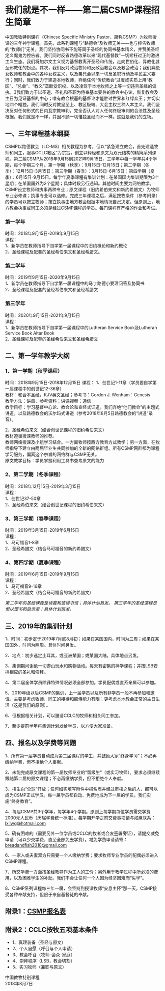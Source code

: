 # 我们就是不一样——第二届CSMP课程招生简章

中国教牧特别课程（Chinese Specific Ministry Pastor，简称CSMP）为牧师授课的三年神学课程。首先，此系列课程与“路德会”及牧师无关——也与控告牧师的“牧师们”无关。我们坚持协同书不能等同于圣经的协同书基本精义，并赞美圣经定义魔鬼为控告者。我们同时反省路德改革以来“现代基督教”一切矫枉过正的激进主义生态。我们将加尔文主义视为基督教离开圣经和传统，走向世俗化、异教化甚至邪教化的拐点。其次，我们反对政治牧师和反政治教会以及教会政治；我们弃绝女牧师和教会中的各种女权主义，以及弟兄会以来一切反圣职行动及平民主义妄行；同时，我们致力于建造本地牧师，弃绝任何“传统教会”过度或实质上用“教区”、“总会”、“教义”垄断受职权、以及凌驾于本地牧师之上等一切违背圣经的偏执。3我们致力于以圣道、圣礼和圣职为侍奉基本要件的教会中心论，恢复教会及主日为见证基督的中心；唯有教会根基的基督论才能胜过世界和红绿众王；并切实地四个唯独。我们同时反对教皇至上、教区极端、大会主权三种人本主义。我们坚决反对任何形式的日内瓦宗教审判，完全否认人对人任何终极审判的合法性及圣经根据。我们就是不一样，并因不顾一切惟独圣经而不一样。这就是我们的立场。

## 一、三年课程基本纲要

CSMP以路德教会（LC-MS）相关教程为参考，但以“紧急建立教会，首先建造牧师和同工，服事CCLC教区”为宗旨，创立以释经和原文为双元结构的精简系列课程。第二届CSMP从2018年9月15到2021年9月15日。三学年中每一学年共4个学期，每个学期三个月。第一学期（秋季）：9月15日-12月15日；第二学期（冬季）：12月15日-3月15日；第三学期（春季）：3月15日-6月15日；第四学期（夏季）：6月15日-9月15日。每学年夏季课程有集训计划：在某国国内集训期限为3个星期；在某国国外为2个星期；具体时段另行通知。其他时间主要为网络教学。CSMP设立牧师和执事两种专业；原文课程（旧约希伯来文和新约希腊文）为牧师专业必修课；执事专业可以选修。完成三年课程之后，满足按牧条件（参考附录）的学员可以按立牧师；按立执事由地方教会根据本地情况自己决定。但原则上，地方教会执事或同工必须是经过CSMP课程的学员。每门课程有严格的作业和考试。

### 第一学年

时间：2018年9月15日-2019年9月15日  
课程：  
1、新学员在教师指导下自学第一届课程中的旧约概论和新约概论  
2、圣经课程及配套的圣经希伯来文和圣经希腊文。

### 第二学年

时间：2019年9月15日-2020年9月15日  
1、新学员在教师指导下自学第一届课程中的马丁路德小要理问答及协同书  
2、圣经课程及配套的圣经希伯来文和圣经希腊文

### 第三学年

时间：2020年9月15日-2021年9月15日  
课程：  
1、新学员在教师指导下自学第一届课程中的Lutheran Service Book及Lutheran Service Book Altar Book  
2、圣经课程及配套的圣经希伯来文和圣经希腊文

## 二、第一学年教学大纲

### 1、第一学期（秋季课程）

时间：2018年9月15日-2018年12月15日
课程：
1、创世记1-11章（学员要自学第一届课程中的创世记12-36章）  
教材：和合本圣经，KJV英文圣经；参考书：Gordon J. Wenham：Genesis  
教学方法：讲章、参考资料；讲课视频；通信  
教学目标：学习基督中心论、教会论和查经式证道。我们弃绝“他们教会”的主题式讲道，以及路德教会的沃尔玛式讲道（参考2018年8月5日路德教会的“讲道”录音）。

2、圣经希伯来文（结合创世记课程的旧约希伯来文）  
教材遵循授课教师的推荐。  
教师网络授课及小组学习结合。一方面牧师按西方教育方式教学；另一方面，在牧师指导下建立由两届毕业生共同参加的全新的网络群组。所有CSMP网群都为课程学习服务，偏离这个宗旨的网络群与CSMP无关。  
原文教学目标：学员掌握利用工具书查考原文的能力

### 2、第二学期（冬季课程）

时间：2018年12月15日-2019年3月15日  
课程：  
1、创世记37-50章  
2、圣经希伯来文（结合创世记课程的旧约希伯来文）

### 3、第三学期（春季课程）

时间：2019年3月15日-2019年6月15日  
课程：  
1、马可福音1-8章  
2、圣经希腊文（结合马可福音的新约希腊文）

### 4、第四学期（夏季课程）

时间：2019年6月15日-2019年9月15日  
课程：  
1、马可福音9-16章  
2、圣经希腊文（结合马可福音的新约希腊文）

*第二学年的圣经课程是诗篇和彼得书信；具体计划另发。*
*第三学年的圣经课程是但以理书和启示录；具体计划另发。*

## 三、2019年的集训计划

1、时间：初步定于2019年7月底8月初；如果在某国国内，时间为三周；如果在某国国外，时间为两周。具体时间另发。

2、地点：初步选定土耳其，或亚洲某国；或某国大陆。具体地点另发。

3、集训期间谢绝一切游山玩水和购物活动。每天有密集的神学课程；并按LSB安排相应的圣礼和崇拜。

4、第二届全体学员除非特殊情况必须全部参加。学员配偶或直系亲属可以参加。

5、2019年级以后CSMP的集训，上一届学员以及所有非学员一般不再参加和邀请。主要是考虑牧师、同工的接待和服侍能力有限；更考虑本地教会正常的主日生活（这是我们的原则）。

6、但根据相关计划，可以邀请CCLC的牧师和相关同工参加。

7、至少提前半年将集训计划发给学员，以方便大家准备。

## 四、报名以及学费等问题

1、所有第一届学员自动成为第二届课程的学生，并鼓励大家“终身学习”；不必再缴纳学费，但不拒绝个人奉献。

2、未能完成原文课程的第一届牧师专业的“留级生”（或实习牧师），要求必须继续跟随第二届的原文课程；不必再缴纳学费，但不拒绝个人奉献。

3、招生向“全球”开放；任何如实填写附件中报名表并经过审核之后的人，都可以成为CSMP正式学员。每一届学员都自动、免费地成为下一届的学员。我们实施“终身教育”。

4、每届CSMP共3个学年，每学年4个学期。原则上每学期每位学员需交学费2000元人民币（历届学费统一标准）。每学期开学之前交费事项请与如鹰联系：lxllwg@hotmail.com

5、确有困难的（需要另外一位学员或CCLC的牧者或会友签署旁证），请提交减免申请（可以少交学费，直至全部免去学费）。减免学费申请请寄：breadandfish2018@gmail.com

6、一家人或夫妻双方只需要一个人缴纳学费；要求牧师专业学员的配偶必须进入CSMP课程。

7、所交学费一方面按圣经教导作为工人的工价；另外用于教学过程中所必须的费用，以及困难学生的补助。我们不会让任何一个人因为经济困难而“失学”。

8、CSMP系列课程每三年一届，会坚持到授课牧师“安息主怀”那一天。CSMP接受各种奉献支持，但限于来自基督徒的奉献。

## 附录1：[CSMP报名表](http://media.hisword.cn/CSMP-Application-Form.pdf)

## 附录2：CCLC按牧五项基本条件

* 1、真理装备（圣经与原文）
* 2、个人自愿（呼召与个人申请）
* 3、教会呼召（牧师-会众-家庭）
* 4、崇拜程序（LSB，教会切割）
* 5、实习牧师（兼职与原文）

中国教牧特别课程  
2018年8月7日
